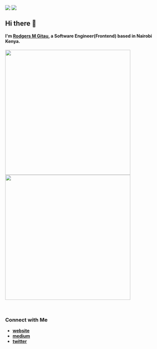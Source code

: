 [<img align="center" src="https://img.shields.io/github/followers/rodgersgitau?label=Follow&style=social" />]("https://github.com/rodgersgitau")
[<img align="center" src="https://img.shields.io/github/forks/rodgersgitau/rodgersgitau?label=Forks&style=social" />](https://github.com/rodgersgitau)
<br clear="both"/>


## Hi there 👋
#### I'm [**Rodgers M Gitau**](https://rodgersgitau.github.io), a Software Engineer(Frontend) based in Nairobi Kenya.


[<img align="center" width="400" src="https://rodgersgitau-stats.vercel.app/api?username=rodgersgitau&&custom_title=Github%20Stats&count_private=true&show_icons=true&layout=compact&theme=dark" />]("https://github.com/rodgersgitau/github-readme-stats")
[<img align="center" width="400" src="https://rodgersgitau-stats.vercel.app/api/wakatime?username=rodgersgitau&custom_title=Wakatime%20Stats&layout=compact&theme=dark" />]("https://github.com/rodgersgitau/github-readme-stats")

<br clear="both" />

### Connect with Me

+ [**website**](http://rodgersgitau.github.io/)
+ [**medium**](https://medium.com/@rodgersgitau/)
+ [**twitter**](https://medium.com/@rodgersgitau/)

<!--
**rodgersgitau/rodgersgitau** is a ✨ _special_ ✨ repository because its `README.md` (this file) appears on your GitHub profile.
-->
